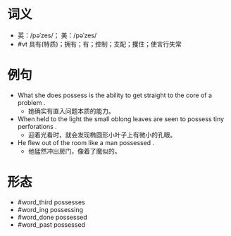 # 词义
- 英：/pəˈzes/； 美：/pəˈzes/
- #vt 具有(特质)；拥有；有；控制；支配；攫住；使言行失常
# 例句
- What she does possess is the ability to get straight to the core of a problem .
	- 她确实有直入问题本质的能力。
- When held to the light the small oblong leaves are seen to possess tiny perforations .
	- 迎着光看时，就会发现椭圆形小叶子上有微小的孔眼。
- He flew out of the room like a man possessed .
	- 他猛然冲出房门，像着了魔似的。
# 形态
- #word_third possesses
- #word_ing possessing
- #word_done possessed
- #word_past possessed
